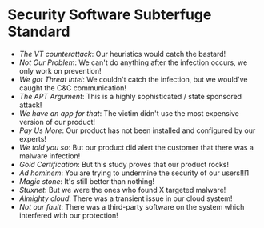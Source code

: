 Security Software Subterfuge Standard
=====================================

* _The VT counterattack_: Our heuristics would catch the bastard!
* _Not Our Problem_: We can't do anything after the infection occurs, we only work on prevention!
* _We got Threat Intel_: We couldn't catch the infection, but we would've caught the C&C communication!
* _The APT Argument_: This is a highly sophisticated / state sponsored attack!
* _We have an app for that_: The victim didn't use the most expensive version of our product!
* _Pay Us More_: Our product has not been installed and configured by our experts!
* _We told you so_: But our product did alert the customer that there was a malware infection!
* _Gold Certification_: But this study proves that our product rocks!
* _Ad hominem_: You are trying to undermine the security of our users!!!1
* _Magic stone_: It's still better than nothing!
* _Stuxnet_: But we were the ones who found X targeted malware!
* _Almighty cloud_: There was a transient issue in our cloud system!
* _Not our fault_: There was a third-party software on the system which interfered with our protection!
